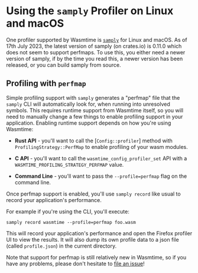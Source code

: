 # Using the `samply` Profiler on Linux and macOS

One profiler supported by Wasmtime is [`samply`](https://github.com/mstange/samply) for Linux and macOS. As of 17th July 2023, the
latest version of samply (on crates.io) is 0.11.0 which does not seem to support perfmaps. To use this, you either need a
newer version of samply, if by the time you read this, a newer version has been released, or you can build samply from source.

## Profiling with `perfmap`

Simple profiling support with `samply` generates a "perfmap" file that the `samply` CLI will
automatically look for, when running into unresolved symbols. This requires runtime support from
Wasmtime itself, so you will need to manually change a few things to enable profiling support in
your application. Enabling runtime support depends on how you're using Wasmtime:

* **Rust API** - you'll want to call the [`Config::profiler`] method with
  `ProfilingStrategy::PerfMap` to enable profiling of your wasm modules.

* **C API** - you'll want to call the `wasmtime_config_profiler_set` API with a
  `WASMTIME_PROFILING_STRATEGY_PERFMAP` value.

* **Command Line** - you'll want to pass the `--profile=perfmap` flag on the command
  line.

Once perfmap support is enabled, you'll use `samply record` like usual to record
your application's performance.

For example if you're using the CLI, you'll execute:

```console
samply record wasmtime --profile=perfmap foo.wasm
```

This will record your application's performance and open the Firefox profiler UI to view the
results. It will also dump its own profile data to a json file (called `profile.json`) in the current directory.

Note that support for perfmap is still relatively new in Wasmtime, so if you
have any problems, please don't hesitate to [file an issue]!

[file an issue]: https://github.com/bytecodealliance/wasmtime/issues/new
